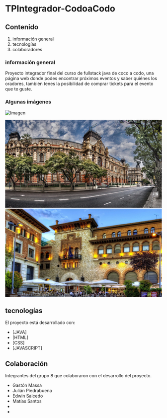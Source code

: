 # TPIntegrador-CodoaCodo

## Contenido
1. información general
2. tecnologías
3. colaboradores

### información general
Proyecto integrador final del curso de fullstack java  de coco a codo, una página web donde podes encontrar próximos eventos y saber quiénes los oradores, también tenes la posibilidad de comprar tickets para el evento que te guste.
### Algunas imágenes
![Imagen]( https://cloudfront-us-east-1.images.arcpublishing.com/radiomitre/6VCBSJUNWZGQNCXEPDHMS4UTNE.jpg)

<img src="./resources/img/hawaii.jpg" alt="imgenPrincipal">
<img src="./resources/img/hawaii2.jpg" alt="imgenSecundaria">




## tecnologías
El proyecto está desarrollado con:
* [JAVA] 
* [HTML]
* [CSS]
* [JAVASCRIPT]

## Colaboración 
Integrantes del grupo 8 que colaboraron con el desarrollo del proyecto.
<ul>
 <li>Gastón Massa</li>
 <li>Julián Piedrabuena</li>
 <li>Edwin Salcedo</li>
 <li>Matías Santos</li>
 <li></li>
 <li></li>
</ul>



